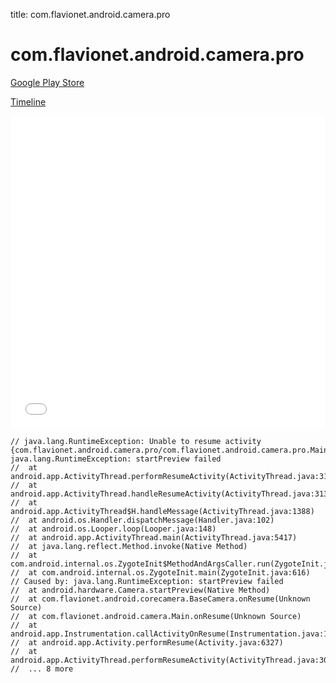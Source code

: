 title: com.flavionet.android.camera.pro

# com.flavionet.android.camera.pro

[Google Play Store](https://play.google.com/store/apps/details?id=com.flavionet.android.camera.pro)

[Timeline](./vis-timeline.html)

<iframe src="./vis-timeline.html" width="100%" height="500px" style="border:none;"></iframe>

```
// java.lang.RuntimeException: Unable to resume activity {com.flavionet.android.camera.pro/com.flavionet.android.camera.pro.Main}: java.lang.RuntimeException: startPreview failed
// 	at android.app.ActivityThread.performResumeActivity(ActivityThread.java:3103)
// 	at android.app.ActivityThread.handleResumeActivity(ActivityThread.java:3134)
// 	at android.app.ActivityThread$H.handleMessage(ActivityThread.java:1388)
// 	at android.os.Handler.dispatchMessage(Handler.java:102)
// 	at android.os.Looper.loop(Looper.java:148)
// 	at android.app.ActivityThread.main(ActivityThread.java:5417)
// 	at java.lang.reflect.Method.invoke(Native Method)
// 	at com.android.internal.os.ZygoteInit$MethodAndArgsCaller.run(ZygoteInit.java:726)
// 	at com.android.internal.os.ZygoteInit.main(ZygoteInit.java:616)
// Caused by: java.lang.RuntimeException: startPreview failed
// 	at android.hardware.Camera.startPreview(Native Method)
// 	at com.flavionet.android.corecamera.BaseCamera.onResume(Unknown Source)
// 	at com.flavionet.android.camera.Main.onResume(Unknown Source)
// 	at android.app.Instrumentation.callActivityOnResume(Instrumentation.java:1258)
// 	at android.app.Activity.performResume(Activity.java:6327)
// 	at android.app.ActivityThread.performResumeActivity(ActivityThread.java:3092)
// 	... 8 more

```



